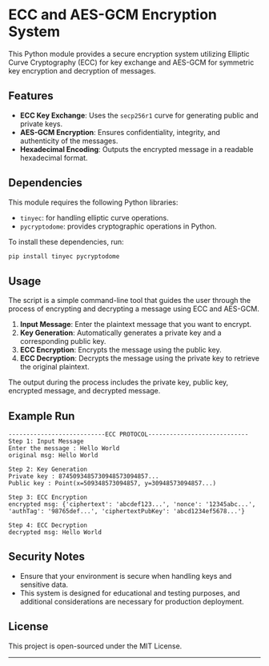 

# ECC and AES-GCM Encryption System

This Python module provides a secure encryption system utilizing Elliptic Curve Cryptography (ECC) for key exchange and AES-GCM for symmetric key encryption and decryption of messages.

## Features

- **ECC Key Exchange**: Uses the `secp256r1` curve for generating public and private keys.
- **AES-GCM Encryption**: Ensures confidentiality, integrity, and authenticity of the messages.
- **Hexadecimal Encoding**: Outputs the encrypted message in a readable hexadecimal format.

## Dependencies

This module requires the following Python libraries:
- `tinyec`: for handling elliptic curve operations.
- `pycryptodome`: provides cryptographic operations in Python.

To install these dependencies, run:

```bash
pip install tinyec pycryptodome
```

## Usage

The script is a simple command-line tool that guides the user through the process of encrypting and decrypting a message using ECC and AES-GCM.

1. **Input Message**: Enter the plaintext message that you want to encrypt.
2. **Key Generation**: Automatically generates a private key and a corresponding public key.
3. **ECC Encryption**: Encrypts the message using the public key.
4. **ECC Decryption**: Decrypts the message using the private key to retrieve the original plaintext.

The output during the process includes the private key, public key, encrypted message, and decrypted message.

## Example Run

```plaintext
---------------------------ECC PROTOCOL----------------------------
Step 1: Input Message
Enter the message : Hello World
original msg: Hello World

Step 2: Key Generation
Private key : 8745093485730948573094857...
Public key : Point(x=509348573094857, y=30948573094857...)

Step 3: ECC Encryption
encrypted msg: {'ciphertext': 'abcdef123...', 'nonce': '12345abc...', 'authTag': '98765def...', 'ciphertextPubKey': 'abcd1234ef5678...'}

Step 4: ECC Decryption
decrypted msg: Hello World
```

## Security Notes

- Ensure that your environment is secure when handling keys and sensitive data.
- This system is designed for educational and testing purposes, and additional considerations are necessary for production deployment.

## License

This project is open-sourced under the MIT License.

---
